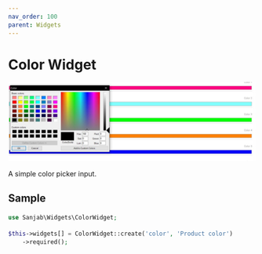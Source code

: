 ```yaml
---
nav_order: 100
parent: Widgets
---
```

# Color Widget
![Color widget](../images/screenshots/widgets/color.jpg)

A simple color picker input.

## Sample
```php
use Sanjab\Widgets\ColorWidget;

$this->widgets[] = ColorWidget::create('color', 'Product color')
    ->required();
```
